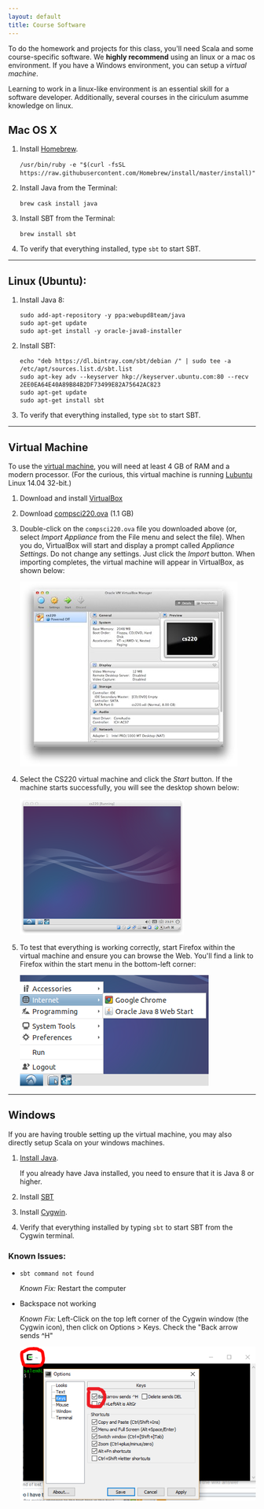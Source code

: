 ```yaml
---
layout: default
title: Course Software
---
```


To do the homework and projects for this class, you'll need Scala and some
course-specific software. We **highly recommend** using an linux or a mac os
environment. If you have a Windows environment, you can setup a *virtual
machine*.

Learning to work in a linux-like environment is an essential skill for a
software developer. Additionally, several courses in the ciriculum asumme
knowledge on linux.

## Mac OS X

1. Install [Homebrew](http://brew.sh).

      `/usr/bin/ruby -e "$(curl -fsSL https://raw.githubusercontent.com/Homebrew/install/master/install)"`

2. Install Java from the Terminal:

      `brew cask install java`

3. Install SBT from the Terminal:

      `brew install sbt`

5. To verify that everything installed, type `sbt` to start SBT.

* * *

## Linux (Ubuntu):

1. Install Java 8:

       sudo add-apt-repository -y ppa:webupd8team/java
       sudo apt-get update
       sudo apt-get install -y oracle-java8-installer

2. Install SBT:

       echo "deb https://dl.bintray.com/sbt/debian /" | sudo tee -a /etc/apt/sources.list.d/sbt.list
       sudo apt-key adv --keyserver hkp://keyserver.ubuntu.com:80 --recv 2EE0EA64E40A89B84B2DF73499E82A75642AC823
       sudo apt-get update
       sudo apt-get install sbt

3. To verify that everything installed, type `sbt` to start SBT.

* * *

## Virtual Machine

To use the [virtual machine], you will need at least 4 GB of RAM and a modern
processor. (For the curious, this virtual machine is running [Lubuntu] Linux
14.04 32-bit.)

1. Download and install [VirtualBox]

2. Download [compsci220.ova] (1.1 GB)

3. Double-click on the `compsci220.ova` file you downloaded above (or, select
   *Import Appliance* from the File menu and select the file). When you do,
   VirtualBox will start and display a prompt called *Appliance Settings*.
   Do not change any settings. Just click the *Import* button. When importing
   completes, the virtual machine will appear in VirtualBox, as shown below:

   <img src="virtualbox.png">

4. Select the CS220 virtual machine and click the *Start* button. If the
   machine starts successfully, you will see the desktop shown below:

   <img src="vm-desktop.png">

5. To test that everything is working correctly, start Firefox within
   the virtual machine and ensure you can browse the Web. You'll find a link
   to Firefox within the start menu in the bottom-left corner:

   <img src="vm-google-chrome.png">

* * *

## Windows

If you are having trouble setting up the virtual machine, you may also directly
setup Scala on your windows machines.

1. [Install Java](http://www.oracle.com/technetwork/java/javase/downloads/jdk8-downloads-2133151.html).

   If you already have Java installed, you need to ensure that it is Java 8
   or higher.

2. Install [SBT](http://www.scala-sbt.org)

3. Install [Cygwin](http://www.cygwin.com).

4. Verify that everything installed by typing `sbt` to start SBT from the
   Cygwin terminal.

### Known Issues:

* `sbt command not found`

    _Known Fix:_ Restart the computer

* Backspace not working

    _Known Fix:_ Left-Click on the top left corner of the Cygwin window (the Cygwin icon), then click on Options > Keys. Check the "Back arrow sends ^H"

    <img src="cygwin_backspace_fix.png">


[virtual machine]: http://en.wikipedia.org/wiki/Virtual_machine
[VirtualBox]: https://www.virtualbox.org/wiki/Downloads
[compsci220.ova]: https://storage.googleapis.com/umass-compsci220/compsci220.ova
[Lubuntu]: http://lubuntu.net

